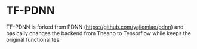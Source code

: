 TF-PDNN
====

TF-PDNN is forked from PDNN (https://github.com/yajiemiao/pdnn) and basically changes the backend from Theano to Tensorflow while keeps the original functionalites.
